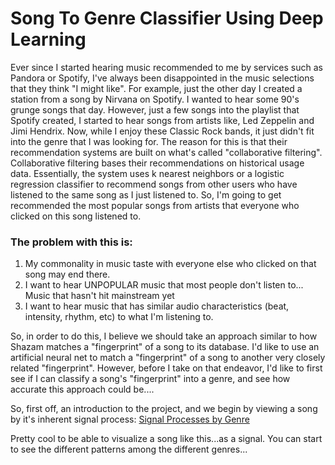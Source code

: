 # Song To Genre Classifier Using Deep Learning

Ever since I started hearing music recommended to me by services such as Pandora or Spotify, I've always been disappointed in the music selections that they think "I might like". For example, just the other day I created a station from a song by Nirvana on Spotify. I wanted to hear some 90's grunge songs that day. However, just a few songs into the playlist that Spotify created, I started to hear songs from artists like, Led Zeppelin and Jimi Hendrix. Now, while I enjoy these Classic Rock bands, it just didn't fit into the genre that I was looking for. The reason for this is that their recommendation systems are built on what's called "collaborative filtering". Collaborative filtering bases their recommendations on historical usage data. Essentially, the system uses k nearest neighbors or a logistic regression classifier to recommend songs from other users who have listened to the same song as I just listened to. So, I'm going to get recommended the most popular songs from artists that everyone who clicked on this song listened to.

### The problem with this is:   

1. My commonality in music taste with everyone else who clicked on that song may end there. 
2. I want to hear UNPOPULAR music that most people don't listen to... Music that hasn't hit mainstream yet
3. I want to hear music that has similar audio characteristics (beat, intensity, rhythm, etc) to what I'm listening to.

So, in order to do this, I believe we should take an approach similar to how Shazam matches a "fingerprint" of a song to its database. I'd like to use an artificial neural net to match a "fingerprint" of a song to another very closely related "fingerprint". However, before I take on that endeavor, I'd like to first see if I can classify a song's "fingerprint" into a genre, and see how accurate this approach could be....

  So, first off, an introduction to the project, and we begin by viewing a song by it's inherent signal process: [Signal Processes by Genre](https://github.com/G1NO/Song-to-Genre-Classifier/blob/master/Intro_load_data.ipynb)
  
  Pretty cool to be able to visualize a song like this...as a signal. You can start to see the different patterns among the different genres...
  
  
